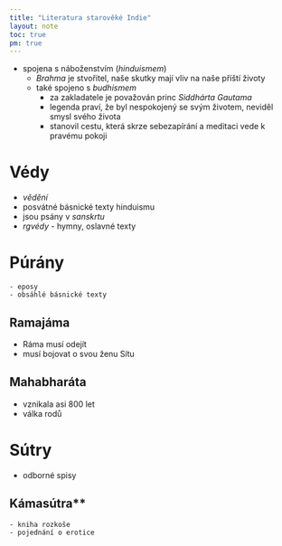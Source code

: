 ```yaml
---
title: "Literatura starověké Indie"
layout: note
toc: true
pm: true
---
```

- spojena s náboženstvím (_hinduismem_)
    - _Brahma_ je stvořitel, naše skutky mají vliv na naše příští životy
    - také spojeno s _budhismem_
        - za zakladatele je považován princ _Siddhárta Gautama_
        - legenda praví, že byl nespokojený se svým životem, neviděl smysl svého života
        - stanovil cestu, která skrze sebezapírání a meditaci vede k pravému pokoji
# Védy
- _vědění_
- posvátné básnické texty hinduismu
- jsou psány v _sanskrtu_ 
- _rgvédy_ - hymny, oslavné texty
# Púrány
    - eposy
    - obsáhlé básnické texty
## Ramajáma
- Ráma musí odejít
- musí bojovat o svou ženu Sítu
## Mahabharáta
- vznikala asi 800 let
- válka rodů
# Sútry
- odborné spisy
## Kámasútra**
    - kniha rozkoše
    - pojednání o erotice